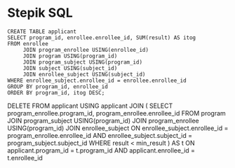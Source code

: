 # Stepik SQL

```
CREATE TABLE applicant
SELECT program_id, enrollee.enrollee_id, SUM(result) AS itog
FROM enrollee
     JOIN program_enrollee USING(enrollee_id)
     JOIN program USING(program_id)
     JOIN program_subject USING(program_id)
     JOIN subject USING(subject_id)
     JOIN enrollee_subject USING(subject_id)
WHERE enrollee_subject.enrollee_id = enrollee.enrollee_id
GROUP BY program_id, enrollee_id
ORDER BY program_id, itog DESC;
```



DELETE FROM applicant
USING
  applicant
  JOIN (
    SELECT program_enrollee.program_id, program_enrollee.enrollee_id 
    FROM program
    JOIN program_subject  USING(program_id)
    JOIN program_enrollee USING(program_id)
    JOIN enrollee_subject ON 
    enrollee_subject.enrollee_id = program_enrollee.enrollee_id AND
    enrollee_subject.subject_id = program_subject.subject_id
    WHERE result < min_result
 ) AS t
 ON applicant.program_id = t.program_id AND
    applicant.enrollee_id = t.enrollee_id



















